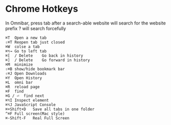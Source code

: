 # Chrome Hotkeys

<!--
ID: 1484967c-94cc-4979-b894-8099b4cf8f91
Status: publish
Date: 2017-05-30T07:50:00
Modified: 2017-05-30T07:50:00
wp_id: 753
-->

In Omnibar, press tab after a search-able website will search for the website prefix ? will search forcefully


```
⌘T	Open a new tab
⇧⌘T	Reopen tab just closed
⌘W	colse a tab
⌘⌥→	Go to left tab
⌘[  / Delete	Go back in history
⌘]  / Delete	Go forward in history
⌘M	minimize
⇧⌘B	show/hide bookmark bar
⇧⌘J	Open Downloads
⌘Y	Open History
⌘L	omni bar
⌘R	reload page
⌘F	find
⌘G / ⏎	find next
⌘⌥I	Inspect element
⌘⌥J	JavaScript Console
⌘+Shift+D	Save all tabs in one folder
^⌘F	Full screen(Mac style)
⌘-Shift-F 	Real Full Screen
```